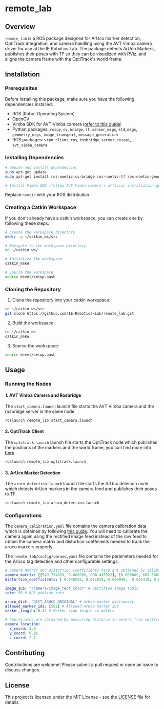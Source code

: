 
# remote_lab

## Overview

`remote_lab` is a ROS package designed for ArUco marker detection, OptiTrack integration, and camera handling using the AVT Vimba camera driver for use at the IE Robotics Lab. The package detects ArUco Markers, publishes their poses with TF so they can be visualized with RViz, and aligns the camera frame with the OptiTrack's world frame.

## Installation

### Prerequisites

Before installing this package, make sure you have the following dependencies installed:

- ROS (Robot Operating System)
- OpenCV
- Vimba SDK for AVT Vimba camera ([refer to this guide](https://github.com/astuff/avt_vimba_camera))
- Python packages: `rospy`, `cv_bridge`, `tf`, `sensor_msgs`, `std_msgs`, `geometry_msgs`, `image_transport`, `message_generation`
- ROS packages: `vrpn_client_ros`, `rosbridge_server`, `rosapi`, `avt_vimba_camera`

### Installing Dependencies

```bash
# Update and install dependencies
sudo apt-get update
sudo apt-get install ros-noetic-cv-bridge ros-noetic-tf ros-noetic-geometry-msgs ros-noetic-image-transport ros-noetic-message-generation ros-noetic-vrpn-client-ros ros-noetic-rosbridge-server ros-noetic-rosapi

# Install Vimba SDK (follow AVT Vimba camera's official installation guide)
```

Replace `noetic` with your ROS distribution

### Creating a Catkin Workspace

If you don't already have a catkin workspace, you can create one by following these steps:

```bash
# Create the workspace directory
mkdir -p ~/catkin_ws/src

# Navigate to the workspace directory
cd ~/catkin_ws/

# Initialize the workspace
catkin_make

# Source the workspace
source devel/setup.bash
```

### Cloning the Repository

1. Clone the repository into your catkin workspace:

```bash
cd ~/catkin_ws/src
git clone https://github.com/IE-Robotics-Lab/remote_lab.git
```

2. Build the workspace:

```bash
cd ~/catkin_ws
catkin_make
```

3. Source the workspace:

```bash
source devel/setup.bash
```

## Usage

### Running the Nodes

#### 1. AVT Vimba Camera and Rosbridge

The `start_camera.launch` launch file starts the AVT Vimba camera and the rosbridge server in the same node.

```bash
roslaunch remote_lab start_camera.launch
```

#### 2. OptiTrack Client

The `optitrack.launch` launch file starts the OptiTrack node which publishes the positions of the markers and the world frame, you can find more info [here](https://github.com/IE-Robotics-Lab/optitrack-ros-data-publisher).

```bash
roslaunch remote_lab optitrack.launch
```

#### 3. ArUco Marker Detection

The `aruco_detection.launch` launch file starts the ArUco detecion node which detects ArUco markers in the camera feed and publishes their poses to TF.

```bash
roslaunch remote_lab aruco_detection.launch
```

### Configurations

The `camera_calibration.yaml` file contains the camera calibration data which is obtained by following [this guide](https://github.com/IE-Robotics-Lab/camera_calibration_guide). You will need to calibrate the camera again using the rectified image feed instead of the raw feed to obtain the camera matrix and distortion coefficients needed to track the aruco markers properly.

The `remote_lab/config/params.yaml` file contains the parameters needed for the ArUco tag detection and other configurable settings:

```yaml
# Camera Matrix and Distortion Coefficients here are obtained by calibrating the rectified image view
camera_matrix: [[540.734833, 0.000000, 808.435922], [0.000000, 665.360297, 596.629675], [0.000000, 0.000000, 1.000000]]
distortion_coefficients: [-0.040286, 0.011029, 0.004940, -0.001410, 0.000000]

image_sub: "/camera/image_rect_color" # Rectified image topic
rate: 50 # ROS publish rate

aruco_dict: "DICT_ARUCO_ORIGINAL" # ArUco marker dictionary
allowed_marker_ids: [582] # Allowed ArUco marker IDs
marker_length: 0.14 # Marker side length in meters

# Coordinates are obtained by measuring distance in meters from optitrack origin to the location of the camera in the real world
camera_location:
  x_coord: 2.8
  y_coord: 0.95
  z_coord: 2.7
```

## Contributing

Contributions are welcome! Please submit a pull request or open an issue to discuss changes.

## License

This project is licensed under the MIT License - see the [LICENSE](LICENSE) file for details.

